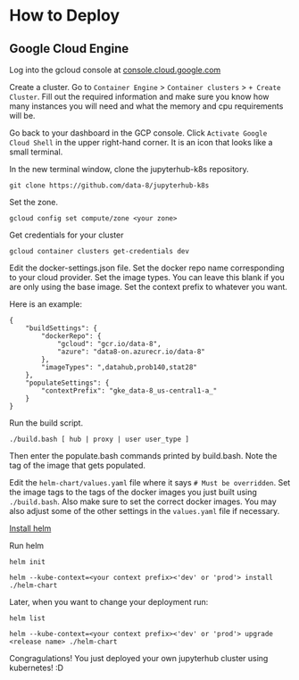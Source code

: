 # How to Deploy #

## Google Cloud Engine ##

Log into the gcloud console at [console.cloud.google.com](console.cloud.google.com/)

Create a cluster. Go to `Container Engine` > `Container clusters` > `+ Create Cluster`. Fill out the required information and make sure you know how many instances you will need and what the memory and cpu requirements will be.

Go back to your dashboard in the GCP console. Click `Activate Google Cloud Shell` in the upper right-hand corner. It is an icon that looks like a small terminal.

In the new terminal window, clone the jupyterhub-k8s repository.

```
git clone https://github.com/data-8/jupyterhub-k8s
```

Set the zone.
```
gcloud config set compute/zone <your zone>
```

Get credentials for your cluster
```
gcloud container clusters get-credentials dev
```

Edit the docker-settings.json file. Set the docker repo name corresponding to your cloud provider. Set the image types. You can leave this blank if you are only using the base image. Set the context prefix to whatever you want.

Here is an example:
```
{
    "buildSettings": {
        "dockerRepo": {
            "gcloud": "gcr.io/data-8",
            "azure": "data8-on.azurecr.io/data-8"
        },
        "imageTypes": ",datahub,prob140,stat28"
    },
    "populateSettings": {
        "contextPrefix": "gke_data-8_us-central1-a_"
    }
}
```

Run the build script.
```
./build.bash [ hub | proxy | user user_type ]
```

Then enter the populate.bash commands printed by build.bash. Note the tag of the image that gets populated.

Edit the `helm-chart/values.yaml` file where it says `# Must be overridden`. Set the image tags to the tags of the docker images you just built using `./build.bash`. Also make sure to set the correct docker images. You may also adjust some of the other settings in the `values.yaml` file if necessary.

[Install helm](https://github.com/kubernetes/helm/blob/master/docs/install.md)

Run helm
```
helm init

helm --kube-context=<your context prefix><'dev' or 'prod'> install ./helm-chart
```

Later, when you want to change your deployment run:
```
helm list

helm --kube-context=<your context prefix><'dev' or 'prod'> upgrade <release name> ./helm-chart
```

Congragulations! You just deployed your own jupyterhub cluster using kubernetes! :D
